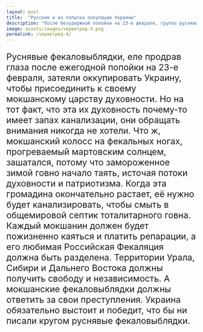 ```yaml
---
layout: post
title:  "Русские и их попытка оккупации Украины"
description: "После безудержной попойки на 23-е февраля, группа руснявых фекаловыблядок решила затеять оккупацию Украины"
image: assets/images/черветред-5.png
permalink: /черветред-4/
---
```

<p style="font-size: 23px;">Руснявые фекаловыблядки, еле продрав глаза после ежегодной попойки на 23-е февраля, затеяли оккупировать Украину, чтобы присоединить к своему мокшанскому царству духовности. Но на тот факт, что эта их духовность почему-то имеет запах канализации, они обращать внимания никогда не хотели. Что ж, мокшанский колосс на фекальных ногах, прогреваемый мартовским солнцем, зашатался, потому что замороженное зимой говно начало таять, источая потоки духовности и патриотизма. Когда эта громадина окончательно растает, её нужно будет канализировать, чтобы смыть в общемировой септик тоталитарного говна. Каждый мокшанин должен будет пожизненно каяться и платить репарации, а его любимая Российская Фекаляция должна быть разделена. Территории Урала, Сибири и Дальнего Востока должны получить свободу и независимость. А мокшанские фекаловыблядки должны ответить за свои преступления.
Украина обязательно выстоит и победит, что бы ни писали кругом руснявые фекаловыблядки.</p>
